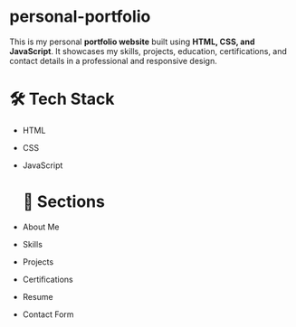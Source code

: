 # personal-portfolio

This is my personal **portfolio website** built using **HTML, CSS, and JavaScript**. It showcases my skills, projects, education, certifications, and contact details in a professional and responsive design.

# 🛠️ Tech Stack
- HTML
- CSS
- JavaScript

  # 📁 Sections
- About Me
- Skills
- Projects 
- Certifications
- Resume
- Contact Form
